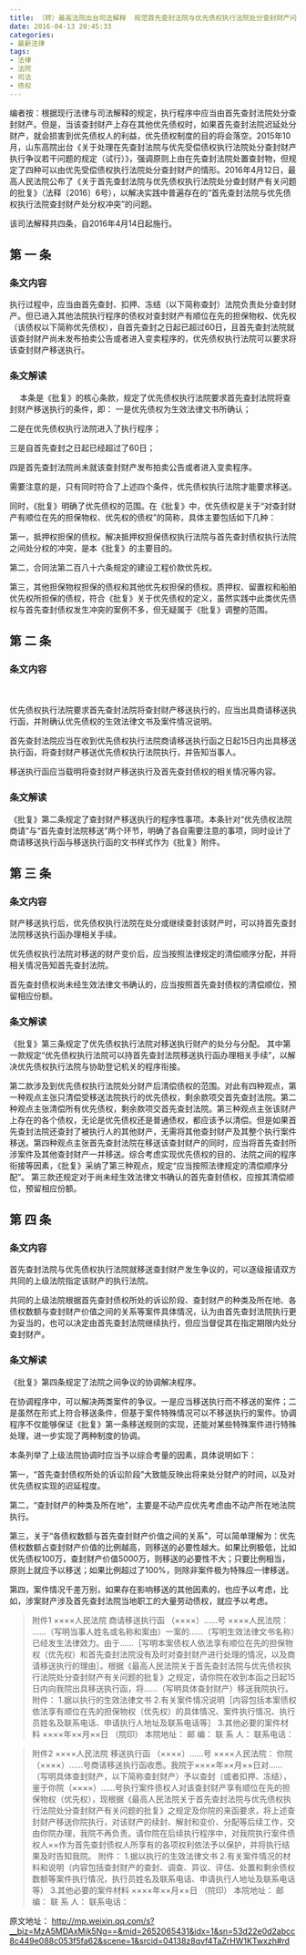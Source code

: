 ```yaml
---
title: （转）最高法院出台司法解释  规范首先查封法院与优先债权执行法院处分查封财产问题
date: 2016-04-13 20:45:33
categories:
- 最新法律
tags:
- 法律
- 法院
- 司法
- 债权
---
```



编者按：根据现行法律与司法解释的规定，执行程序中应当由首先查封法院处分查封财产。但是，当该查封财产上存在其他优先债权时，如果首先查封法院迟延处分财产，就会损害到优先债权人的利益，优先债权制度的目的将会落空。2015年10月，山东高院出台《关于处理在先查封法院与优先受偿债权执行法院处分查封财产执行争议若干问题的规定（试行）》，强调原则上由在先查封法院处置查封物，但规定了四种可以由优先受偿债权执行法院处分查封财产的情形。2016年4月12日，最高人民法院公布了《关于首先查封法院与优先债权执行法院处分查封财产有关问题的批复》（法释〔2016〕6号），以解决实践中普遍存在的“首先查封法院与优先债权执行法院查封财产处分权冲突”的问题。


该司法解释共四条，自2016年4月14日起施行。
 

 
## 第  一  条

### 条文内容 ###

执行过程中，应当由首先查封、扣押、冻结（以下简称查封）法院负责处分查封财产。但已进入其他法院执行程序的债权对查封财产有顺位在先的担保物权、优先权（该债权以下简称优先债权），自首先查封之日起已超过60日，且首先查封法院就该查封财产尚未发布拍卖公告或者进入变卖程序的，优先债权执行法院可以要求将该查封财产移送执行。

### 条文解读 ###
　
本条是《批复》的核心条款，规定了优先债权执行法院要求首先查封法院将查封财产移送执行的条件，即：
一是优先债权为生效法律文书所确认；

二是在优先债权执行法院进入了执行程序；

三是自首先查封之日起已经超过了60日；

四是首先查封法院尚未就该查封财产发布拍卖公告或者进入变卖程序。

需要注意的是，只有同时符合了上述四个条件，优先债权执行法院才能要求移送。

同时，《批复》明确了优先债权的范围。在《批复》中，优先债权是关于“对查封财产有顺位在先的担保物权、优先权的债权”的简称，具体主要包括如下几种：

第一，抵押权担保的债权。解决抵押权担保债权执行法院与首先查封债权执行法院之间处分权的冲突，是本《批复》的主要目的。

第二，合同法第二百八十六条规定的建设工程价款优先权。

第三，其他担保物权担保的债权和其他优先权担保的债权。质押权、留置权和船舶优先权所担保的债权，符合《批复》关于优先债权的定义，虽然实践中此类优先债权与首先查封债权发生冲突的案例不多，但无疑属于《批复》调整的范围。


## 第  二  条

### 条文内容 ###
　

优先债权执行法院要求首先查封法院将查封财产移送执行的，应当出具商请移送执行函，并附确认优先债权的生效法律文书及案件情况说明。

首先查封法院应当在收到优先债权执行法院商请移送执行函之日起15日内出具移送执行函，将查封财产移送优先债权执行法院执行，并告知当事人。

移送执行函应当载明将查封财产移送执行及首先查封债权的相关情况等内容。

### 条文解读 ###


《批复》第二条规定了查封财产移送执行的程序性事项。本条针对“优先债权法院商请”与“首先查封法院移送”两个环节，明确了各自需要注意的事项，同时设计了商请移送执行函与移送执行函的文书样式作为《批复》附件。


## 第  三  条


### 条文内容 ###

财产移送执行后，优先债权执行法院在处分或继续查封该财产时，可以持首先查封法院移送执行函办理相关手续。

优先债权执行法院对移送的财产变价后，应当按照法律规定的清偿顺序分配，并将相关情况告知首先查封法院。

首先查封债权尚未经生效法律文书确认的，应当按照首先查封债权的清偿顺位，预留相应份额。


### 条文解读 ###

《批复》第三条规定了优先债权执行法院对移送执行财产的处分与分配。
其中第一款规定“优先债权执行法院可以持首先查封法院移送执行函办理相关手续”，以解决优先债权执行法院与协助登记机关的程序衔接。

第二款涉及到优先债权执行法院处分财产后清偿债权的范围。对此有四种观点，第一种观点主张只清偿受移送法院执行的优先债权，剩余款项交首先查封法院。第二种观点主张清偿所有优先债权，剩余款项交首先查封法院。第三种观点主张该财产上存在的各个债权，无论是优先债权还是普通债权，都应该予以清偿。但是如果首先查封法院还查封了被执行人的其他财产，无需将其他查封财产及其整个执行案件移送。第四种观点主张首先查封法院在移送该查封财产的同时，应当将首先查封所涉案件及其他查封财产一并移送。综合考虑实现优先债权的目的、法院之间的程序衔接等因素，《批复》采纳了第三种观点，规定“应当按照法律规定的清偿顺序分配”。
第三款还规定对于尚未经生效法律文书确认的首先查封债权，应按其清偿顺位，预留相应份额。


## 第  四  条

### 条文内容 ###
首先查封法院与优先债权执行法院就移送查封财产发生争议的，可以逐级报请双方共同的上级法院指定该财产的执行法院。

共同的上级法院根据首先查封债权所处的诉讼阶段、查封财产的种类及所在地、各债权数额与查封财产价值之间的关系等案件具体情况，认为由首先查封法院执行更为妥当的，也可以决定由首先查封法院继续执行，但应当督促其在指定期限内处分查封财产。

### 条文解读 ###

《批复》第四条规定了法院之间争议的协调解决程序。

在协调程序中，可以解决两类案件的争议。一是应当移送执行而不移送的案件；二是虽然在形式上符合移送条件，但基于案件特殊情况可以不移送执行的案件。协调程序不仅能够保证《批复》第一条移送规则的实现，还能对某些特殊案件进行特殊处理，进一步实现了两种制度的协调。

本条列举了上级法院协调时应当予以综合考量的因素，具体说明如下：

第一，“首先查封债权所处的诉讼阶段”大致能反映出将来处分财产的时间，以及对优先债权实现的迟延程度。

第二，“查封财产的种类及所在地”，主要是不动产应优先考虑由不动产所在地法院执行。

第三，关于“各债权数额与首先查封财产价值之间的关系”，可以简单理解为：优先债权数额占查封财产价值的比例越高，则移送的必要性越大。如果比例极低，比如优先债权100万，查封财产价值5000万，则移送的必要性不大；只要比例相当，原则上就应予以移送；如果比例超过了100%，则除非案件极为特殊应一律移送。

第四，案件情况千差万别，如果存在影响移送的其他因素的，也应予以考虑，比如，涉案财产涉及首先查封法院当地职工的大量劳动债权，就应予以考虑。



 >附件1
    ××××人民法院
    商请移送执行函
    （××××）……号
××××人民法院：
        ……（写明当事人姓名或名称和案由）一案的……（写明生效法律文书名称）已经发生法律效力。由于……［写明本案债权人依法享有顺位在先的担保物权（优先权）和首先查封法院没有及时对查封财产进行处理的情况，以及商请移送执行的理由］。根据《最高人民法院关于首先查封法院与优先债权执行法院处分查封财产有关问题的批复》之规定，请你院在收到本函之日起15日内向我院出具移送执行函，将……（写明具体查封财产）移送我院执行。
        附件：
        1.据以执行的生效法律文书
        2.有关案件情况说明［内容包括本案债权依法享有顺位在先的担保物权（优先权）的具体情况、案件执行情况、执行员姓名及联系电话、申请执行人地址及联系电话等］
        3.其他必要的案件材料
    ××××年××月××日
    （院印）
     本院地址：                               邮 编：
    联 系 人：                                                联系电话：

 
>附件2
    ××××人民法院
    移送执行函
    （××××）……号
××××人民法院：
        你院（××××）……号商请移送执行函收悉。我院于××××年××月××日对……（写明具体查封财产，以下简称查封财产）予以查封（或者扣押、冻结），鉴于你院（××××）……号执行案件债权人对该查封财产享有顺位在先的担保物权（优先权），现根据《最高人民法院关于首先查封法院与优先债权执行法院处分查封财产有关问题的批复》之规定及你院的来函要求，将上述查封财产移送你院执行，对该财产的续封、解封和变价、分配等后续工作，交由你院办理，我院不再负责。请你院在后续执行程序中，对我院执行案件债权人××作为首先查封债权人所享有的各项权利依法予以保护，并将执行结果及时告知我院。
        附件：
        1.据以执行的生效法律文书
        2.有关案件情况的材料和说明（内容包括查封财产的查封、调查、异议、评估、处置和剩余债权数额等案件执行情况，执行员姓名及联系电话、申请执行人地址及联系电话等）
        3.其他必要的案件材料
        ××××年××月××日
    （院印）
    本院地址：                                    邮 编：
    联 系 人：                                                联系电话：


原文地址：
http://mp.weixin.qq.com/s?__biz=MzA5MDAxMjk5Ng==&mid=2652065431&idx=1&sn=53d22e0d2abcc8c449e088c053f5fa62&scene=1&srcid=04138z8qvf4TaZrHW1KTwxzh#rd

